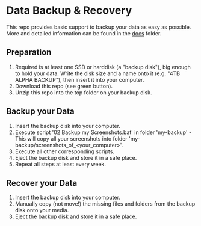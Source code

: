 Data Backup & Recovery
======================

This repo provides basic support to backup your data as easy as possible. More and detailed information can be found in the [docs](docs) folder.

Preparation
-----------
1. Required is at least one SSD or harddisk (a "backup disk"), big enough to hold your data. Write the disk size and a name onto it (e.g. "4TB ALPHA BACKUP"), then insert it into your computer.
2. Download this repo (see green button).
3. Unzip this repo into the top folder on your backup disk.

Backup your Data
----------------
1. Insert the backup disk into your computer.
2. Execute script '02 Backup my Screenshots.bat' in folder 'my-backup' - This will copy all your screenshots into folder 'my-backup/screenshots_of_<your_computer>'. 
3. Execute all other corresponding scripts.
4. Eject the backup disk and store it in a safe place.
5. Repeat all steps at least every week.

Recover your Data
-----------------
1. Insert the backup disk into your computer.
2. Manually copy (not move!) the missing files and folders from the backup disk onto your media.
3. Eject the backup disk and store it in a safe place.
